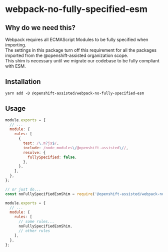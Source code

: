 # webpack-no-fully-specified-esm

## Why do we need this?
Webpack requires all ECMAScript Modules to be fully specified when importing.  
The settings in this package turn off this requirement for all the packages imported from the @openshift-assisted organization scope.  
This shim is necessary until we migrate our codebase to be fully compliant with ESM.  

## Installation
`yarn add -D @openshift-assisted/webpack-no-fully-specified-esm`

## Usage
```javascript
module.exports = {
  // ...
  module: {
    rules: [
      {
        test: /\.m?js$/,
        include: /node_modules\/@openshift-assisted\//,
        resolve: {
          fullySpecified: false,
        },
      },
    ],
  },
};

// or just do...
const noFullySpecifiedEsmShim = require('@openshift-assisted/webpack-no-fully-specified-esm');

module.exports = {
  // ...
  module: {
    rules: [
      // some rules...
      noFullySpecifiedEsmShim,
      // other rules
    ],
  },
};
```

